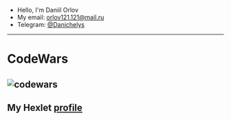 - Hello, I'm Daniil Orlov
- My email: orlov121.121@mail.ru
- Telegram: [@Danichelys](https://t.me/Danichelys)
---
# CodeWars
![codewars](https://www.codewars.com/users/Fortik1/badges/large)
---
My Hexlet [profile](https://ru.hexlet.io/u/orlovdaniil)
---

